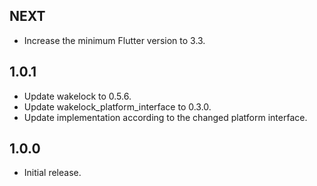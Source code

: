 ## NEXT

* Increase the minimum Flutter version to 3.3.

## 1.0.1

* Update wakelock to 0.5.6.
* Update wakelock_platform_interface to 0.3.0.
* Update implementation according to the changed platform interface.

## 1.0.0

* Initial release.
